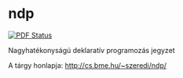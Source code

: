 # ndp

[![PDF Status](https://www.sharelatex.com/github/repos/szarnyasg/ndp/builds/latest/badge.svg)](https://www.sharelatex.com/github/repos/szarnyasg/ndp/builds/latest/output.pdf)

Nagyhatékonyságú deklaratív programozás jegyzet

A tárgy honlapja: http://cs.bme.hu/~szeredi/ndp/

